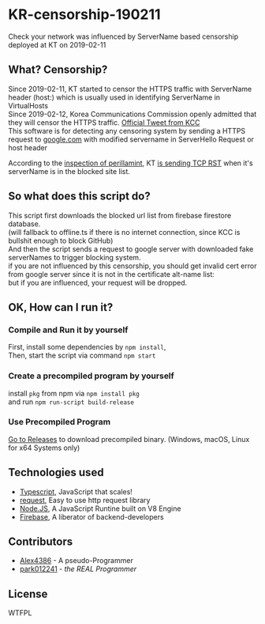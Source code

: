 # KR-censorship-190211
Check your network was influenced by ServerName based censorship deployed at KT on 2019-02-11

## What? Censorship?
Since 2019-02-11, KT started to censor the HTTPS traffic with ServerName header (host:) which is usually used in identifying ServerName in VirtualHosts    
Since 2019-02-12, Korea Communications Commission openly admitted that they will censor the HTTPS traffic. [Official Tweet from KCC](https://twitter.com/withkcc/status/1095183792057200645)  
This software is for detecting any censoring system by sending a HTTPS request to [google.com](https://google.com) with modified servername in ServerHello Request or host header
  
According to the [inspection of ](https://twitter.com/perillamint/status/1085545671506255872)[perillamint](https://github.com/perillamint), 
KT [is sending TCP RST](https://twitter.com/perillamint/status/1094918736429993984) when it's serverName is in the blocked site list.  

## So what does this script do?
This script first downloads the blocked url list from firebase firestore database.  
(will fallback to offline.ts if there is no internet connection, since KCC is bullshit enough to block GitHub)  
And then the script sends a request to google server with downloaded fake serverNames to trigger blocking system.  
if you are not influenced by this censorship, you should get invalid cert error from google server since it is not in the certificate alt-name list:  
but if you are influenced, your request will be dropped.

## OK, How can I run it?
### Compile and Run it by yourself
First, install some dependencies by `npm install`,  
Then, start the script via command `npm start`

### Create a precompiled program by yourself
install `pkg` from npm via `npm install pkg`  
and run `npm run-script build-release`

### Use Precompiled Program
[Go to Releases](https://github.com/Alex4386/KR-censorship-190211/releases) to download precompiled binary. (Windows, macOS, Linux for x64 Systems only)

## Technologies used
* [Typescript](https://typescriptlang.org), JavaScript that scales!
* [request](https://github.com/request/request), Easy to use http request library
* [Node.JS](https://nodejs.org), A JavaScript Runtine built on V8 Engine
* [Firebase](https://firebase.google.com), A liberator of backend-developers
  
## Contributors
* [Alex4386](https://github.com/Alex4386) - A pseudo-Programmer
* [park012241](https://github.com/park012241) - *the REAL Programmer*  

## License
WTFPL
